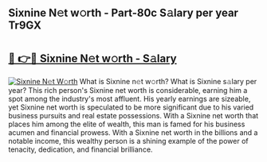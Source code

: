 ## Sixnine N𝚎t w𝚘rth - Part-80c S𝚊lary per year Tr9GX

# <h2><a href="http://gc1d39.nevu.top/?p=Sixnine">🔗 👉🔴 Sixnine N𝚎t w𝚘rth - S𝚊lary</a></h2>

[![Sixnine N𝚎t W𝚘rth](https://i.imgur.com/Oavwk0R.jpeg)](http://gc1d39.nevu.top/?p=Sixnine)
What is Sixnine n𝚎t w𝚘rth? What is Sixnine s𝚊lary per year?
This rich person's Sixnine net worth is considerable, earning him a spot among the industry's most affluent. His yearly earnings are sizeable, yet Sixnine net worth is speculated to be more significant due to his varied business pursuits and real estate possessions. With a Sixnine net worth that places him among the elite of wealth, this man is famed for his business acumen and financial prowess. With a Sixnine net worth in the billions and a notable income, this wealthy person is a shining example of the power of tenacity, dedication, and financial brilliance.
